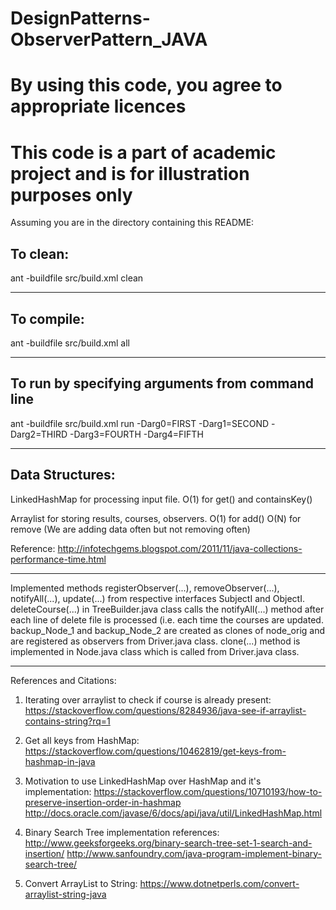 # DesignPatterns-ObserverPattern_JAVA

# By using this code, you agree to appropriate licences

# This code is a part of academic project and is for illustration purposes only

Assuming you are in the directory containing this README:

## To clean:
ant -buildfile src/build.xml clean

-----------------------------------------------------------------------
## To compile: 
ant -buildfile src/build.xml all

-----------------------------------------------------------------------
## To run by specifying arguments from command line 
ant -buildfile src/build.xml run -Darg0=FIRST -Darg1=SECOND -Darg2=THIRD -Darg3=FOURTH -Darg4=FIFTH

-----------------------------------------------------------------------

## Data Structures:

LinkedHashMap for processing input file. O(1) for get() and containsKey()

Arraylist for storing results, courses, observers. O(1) for add() 
O(N) for remove (We are adding data often but not removing often)

Reference: http://infotechgems.blogspot.com/2011/11/java-collections-performance-time.html

-----------------------------------------------------------------------

Implemented methods registerObserver(...), removeObserver(...), 
notifyAll(...), update(...) from respective interfaces SubjectI and 
ObjectI. 
deleteCourse(...) in TreeBuilder.java class calls the notifyAll(...) 
method after each line of delete file is processed (i.e. each time the
courses are updated.
backup_Node_1 and backup_Node_2 are created as clones of node_orig and
are registered as observers from Driver.java class.
clone(...) method is implemented in Node.java class which is called
from Driver.java class.

-----------------------------------------------------------------------

References and Citations:

1) Iterating over arraylist to check if course is already present:
https://stackoverflow.com/questions/8284936/java-see-if-arraylist-contains-string?rq=1

2) Get all keys from HashMap:
https://stackoverflow.com/questions/10462819/get-keys-from-hashmap-in-java

3) Motivation to use LinkedHashMap over HashMap and it's implementation:
https://stackoverflow.com/questions/10710193/how-to-preserve-insertion-order-in-hashmap
http://docs.oracle.com/javase/6/docs/api/java/util/LinkedHashMap.html

4) Binary Search Tree implementation references:
http://www.geeksforgeeks.org/binary-search-tree-set-1-search-and-insertion/
http://www.sanfoundry.com/java-program-implement-binary-search-tree/

5) Convert ArrayList to String:
https://www.dotnetperls.com/convert-arraylist-string-java
